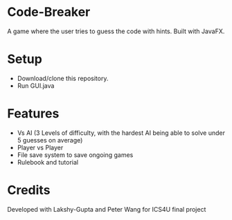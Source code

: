 # Code-Breaker
A game where the user tries to guess the code with hints. Built with JavaFX.

# Setup
- Download/clone this repository. 
- Run GUI.java

# Features
- Vs AI (3 Levels of difficulty, with the hardest AI being able to solve under 5 guesses on average)
- Player vs Player
- File save system to save ongoing games
- Rulebook and tutorial

# Credits
Developed with Lakshy-Gupta and Peter Wang for ICS4U final project
